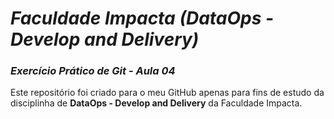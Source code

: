 # ***Faculdade Impacta (DataOps - Develop and Delivery)***
### ***Exercício Prático de Git - Aula 04***

Este repositório foi criado para o meu GitHub apenas para fins de estudo da disciplinha de **DataOps - Develop and Delivery** da Faculdade Impacta.
